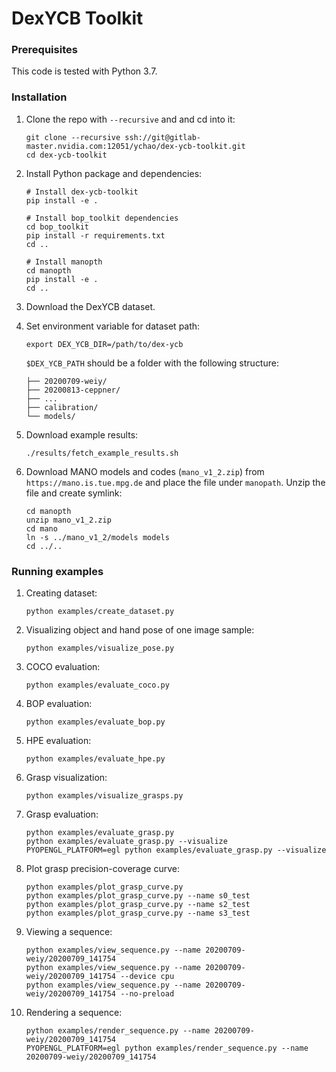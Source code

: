 # DexYCB Toolkit

### Prerequisites

This code is tested with Python 3.7.

### Installation

1. Clone the repo with `--recursive` and and cd into it:

    ```Shell
    git clone --recursive ssh://git@gitlab-master.nvidia.com:12051/ychao/dex-ycb-toolkit.git
    cd dex-ycb-toolkit
    ```

2. Install Python package and dependencies:

    ```Shell
    # Install dex-ycb-toolkit
    pip install -e .

    # Install bop_toolkit dependencies
    cd bop_toolkit
    pip install -r requirements.txt
    cd ..

    # Install manopth
    cd manopth
    pip install -e .
    cd ..
    ```

3. Download the DexYCB dataset.

4. Set environment variable for dataset path:

    ```Shell
    export DEX_YCB_DIR=/path/to/dex-ycb
    ```

    `$DEX_YCB_PATH` should be a folder with the following structure:

    ```Shell
    ├── 20200709-weiy/
    ├── 20200813-ceppner/
    ├── ...
    ├── calibration/
    └── models/
    ```

5. Download example results:

    ```Shell
    ./results/fetch_example_results.sh
    ```

6. Download MANO models and codes (`mano_v1_2.zip`) from `https://mano.is.tue.mpg.de` and place the file under `manopath`. Unzip the file and create symlink:

    ```Shell
    cd manopth
    unzip mano_v1_2.zip
    cd mano
    ln -s ../mano_v1_2/models models
    cd ../..
    ```

### Running examples

1. Creating dataset:

    ```Shell
    python examples/create_dataset.py
    ```

2. Visualizing object and hand pose of one image sample:

    ```Shell
    python examples/visualize_pose.py
    ```

3. COCO evaluation:

    ```Shell
    python examples/evaluate_coco.py
    ```

4. BOP evaluation:

    ```Shell
    python examples/evaluate_bop.py
    ```

5. HPE evaluation:

    ```Shell
    python examples/evaluate_hpe.py
    ```

6. Grasp visualization:

    ```Shell
    python examples/visualize_grasps.py
    ```

7. Grasp evaluation:

    ```Shell
    python examples/evaluate_grasp.py
    python examples/evaluate_grasp.py --visualize
    PYOPENGL_PLATFORM=egl python examples/evaluate_grasp.py --visualize
    ```

8. Plot grasp precision-coverage curve:

    ```Shell
    python examples/plot_grasp_curve.py
    python examples/plot_grasp_curve.py --name s0_test
    python examples/plot_grasp_curve.py --name s2_test
    python examples/plot_grasp_curve.py --name s3_test
    ```

9. Viewing a sequence:

    ```Shell
    python examples/view_sequence.py --name 20200709-weiy/20200709_141754
    python examples/view_sequence.py --name 20200709-weiy/20200709_141754 --device cpu
    python examples/view_sequence.py --name 20200709-weiy/20200709_141754 --no-preload
    ```

10. Rendering a sequence:

    ```Shell
    python examples/render_sequence.py --name 20200709-weiy/20200709_141754
    PYOPENGL_PLATFORM=egl python examples/render_sequence.py --name 20200709-weiy/20200709_141754
    ```
